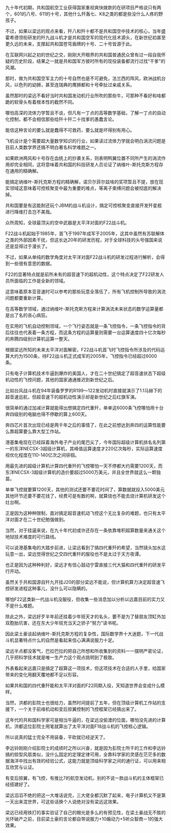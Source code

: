 九十年代初期，共和国航空工业获得国家重视爽快拨款的在研项目严格说只有两个，601的八号、611的十号，其他什么歼轰七、K8之类的都是些没什么人疼的野孩子。

不过，如果以梁远的观点来看，歼八和歼十都不是共和国空中技术的核心，当年盛霍希德领衔研发的歼九战斗机才是共和国空军的现代化技术源头，在新世纪初甚至更久远的未来，支撑起共和国苍穹盾牌的十号、二十号皆源于此。

在互联网兴起之初的世纪之交，刚刚大开眼界的共和国普通民众曾有过一段自我怀疑的历史阶段，结果之一就是共和国军方彼时所有的现役装备都流行过找“干爹"的风潮。

那时，做为共和国空军主力的十号自然也是不可避免，法兰西的阵风，欧洲战机台风，以色列的幼狮，甚至连瑞典的鹰狮都和十号牵扯过亲戚关系。

虽然那时的梁远不看好当时共和国发动机行业所吹的那些牛，可那种不看好和啥都跪的软骨头有着根本性的截然不同。

哪怕高深的流体力学暂且不谈，但凡有一丁点的高等数学基础，了解一丁点的自动化控制，都不会相信那些给歼十歼二十找爹的愚蠢言论。

能信这种言论的要么就是蠢得不可救药，要么就是坏得别有用心。

飞机设计是个需要超大量数学知识的行业，如果读过流体力学就会明白涡流问题是目前人类数学界还搞不明白著名科学难题之一。

如果欧洲两风和十号存在血统上的抄袭关系，则表明鸭翼位置不同所产生的涡流作用却完全相同，这将意味着共和国的科技研发人员论证了纳维叶\-斯托克斯方程存在通用的精确解。

能搞定纳维叶\-斯托克斯方程的精确解，诺贝尔菲尔兹啥的奖项暂且不提，放在现实领域这意味着可控核聚变中最为重要的难点，等离子束缚问题会被彻底的解决掉。

共和国要是有这能耐还玩个JBM的战斗机设计，搞定可控核聚变直接开发歼星舰进行降维打击岂不美哉。

众所周知，全球最顶尖的空中武器是太平洋对面的F22战斗机。

F22战斗机起始于1985年，首飞于1997年成军于2005年，这其中虽然有苏联解体之类的外部因素干扰，但这长达20年的研发历程，对于全球科技的头号强国来说还是显得过于漫长了。

不过，如果从单纯的数学角度对太平洋对面F22战斗机的研发过程进行解析，会得到一些很有意思的数据。

F22的显著特点就是前所未有的超音速下的超机动性，这个特点决定了F22研发人员所面临的工作是全新的领域。

这意味着原本亚音速时可以参考的那些玩意全落伍了，所有飞机控制所导致的涡流问题都要重新计算。

在高等数学领域，通过纳维叶\-斯托克斯方程来计算涡流未来状态的数学运算量都是出了名的丧心病狂。

在实用的飞机自动控制领域，一个飞行姿态就是一条飞控指令，一条飞控指令的背后往往也代表着一条方程，而这条方程的运算量则需要一台运算速度四十亿次每秒的奔腾四级别计算机运算一整天。

根据梁远所知的未来太平洋对面解密，F22战斗机首飞时飞控指令所涉及的代码运算大约为1500条，待F22战斗机正式成军的2005年，飞控指令已经超过6000条。

只有电子计算机技术牛逼到爆炸的美国人，才在二十世纪搞定了超音速状态下超级机动性的飞控问题，其他的国家通通推迟到新世纪之后。

比如台风战斗机在94年装备罗罗的R199～122发动机时直接就演示了1.1马赫下的超音速巡航，但超音速下的超机动性演示却是新世纪之后红旗军演。

很简单的通过加减计算就能得出想搞定四代重歼，单单这6000条飞控哪怕用十台奔四级别的电脑也得不停歇的算上600天。

奔四芯片首次出现已经是两千年之后的事情了，在此之前想达到奔四的运算性能要么靠超算要么靠大型工作站。

港基集电现在已经踩着海外电子产业的尾巴尖了，今年国际超级计算机排名名列第一的东洋NECSX-3超级计算机，其峰值运算速度才220亿次每秒，实际运算速度视优化程度在110-140亿次之间徘徊。

用最先进的超级计算机计算四代重歼的飞控哪怕一天不停都大约需要1200天，而东洋NECSX-3超级计算机的造价要超过5000万美元，并且全世界就这么一颗独苗。

单单飞控就要算1200天，其他的测试还要不要花时间了，算数据就投入5000美元其他环节还要不要花钱了，经费可是有数的啊，就算烧也不能去烧计算机研发这个灶台啊。

正是因为这种种限制，面对搞定超音速机动飞控这个无比复杂的难题，也只有太平洋对面才在二十世纪勉强做到。

当然，对于挂逼来说，在九十年代初或许还存在一条依靠堆积超算数量来通关这个地狱技术难度的可行路线。

可以说港基集电的大踏步前进，让梁远看到了搞四代重歼的希望，当然镜头加水这玩意一出，梁远觉得世纪之交四代重歼的服役也不是太过于天方夜谭。

也正是因为这种种利好，梁远才有信心鼓动宁雷直接三代大猫和四代重歼的研发平行开动。

虽然关于共和国源自歼九开挂J20的部分梁远不能说，但计算机算力决定超音速飞控研发进程这种事儿，没什么可以隐瞒的。

哪怕F22这类新一代战斗机没服役，但收集一些消息加以分析以远嘉目前的实力又不是什么难题。

除此之外，梁远好歹半年前还挂着少年班天才的名头，要不是为了替朋友顶缸外加双胞胎坑害，还在东大少年班充当天之骄子“努力"读书呢。

因此梁土豪谈起纳维叶\-斯托克斯方程的复杂性，国际数学界十大迷题，下一代战斗机显著特点什么的自然是看起来信心满满说服力十足。

梁远半点都没客气，巴拉巴拉的把自己所想和所收集到的资料一一摆明严密论证，几乎把科学技术就是唯一生产力这个观点挑明到了极致。

外表看起来远嘉只是搞定了超算这一项技术，但这项技术在合适的人手里，给国家带来的变化用翻天覆地都不足以形容。

如果共和国的四代重歼能和太平洋对面的F22同期入役，天知道世界会变成什么模样。

当然，洪都的彭院士也很给力，虽然时间提前了五年，但在顶级计算机工作站的支援下，一个关于前缘机动和变后掠翼控制的飞控框架已经搞出来了。

这年代的共和国科学家可是相当牛逼的，在梁远没偷渡的位面，哪怕没先进的计算机，洪都这位彭院士用笔就算出了太平洋对面F18战斗机的飞控核心逻辑。

所以说真的猛士完全不用装备，平砍就已经逆天了。

李远铃刚刚介绍彭院士的成绩时之所以兴奋，就是因为彭院士所干的工作和李远铃搞的掠型风扇类似，没什么固定的定理定律可用，全靠科学家的灵感在茫茫多的数据海洋中找出有效的经验公式，这能力就是顶级科学家之间的通行证，可以用来相互欣赏与认证。

有变后掠翼，有飞控，有推比7的航空发动机，别的不说一款战斗机的主体框架已经搭建好了。

梁远滔滔不绝的把这一大堆话说完，三大佬全都沉默了起来，电子计算机又不是第一天出来混世界，可这些话换个人说绝对没有梁远这效果。

梁远已经用铁打的事实验证了自己的眼光是多么的有预见性，在梁土豪战无不胜的光环破产之前，目前梁土豪的言论都自带说服力+10煽动力+5听众智商－1的强大效果。